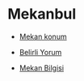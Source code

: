 # Mekanbul

- [Mekan konum](https://mekanbul.muratincir.repl.co/api/mekanlar?enlem=37.8&boylam=30.5)
  []([/resimler/konumMekan.PNG](https://github.com/Murattincirr/mekanbul/blob/odev5/resimler/konumMekan.png))
 
- [Belirli Yorum](https://mekanbul.muratincir.repl.co/api/mekanlar/637a2405906af7317bbf8098/yorumlar/637a240a827768635d098c80)
  [](https://github.com/Murattincirr/mekanbul/blob/odev5/resimler/belirliYorum.png)

- [Mekan Bilgisi](https://github.com/Murattincirr/mekanbul/blob/odev5/resimler/konumMekan.png)
  [](https://github.com/Murattincirr/mekanbul/blob/odev5/resimler/mekanBilgisi.png)

